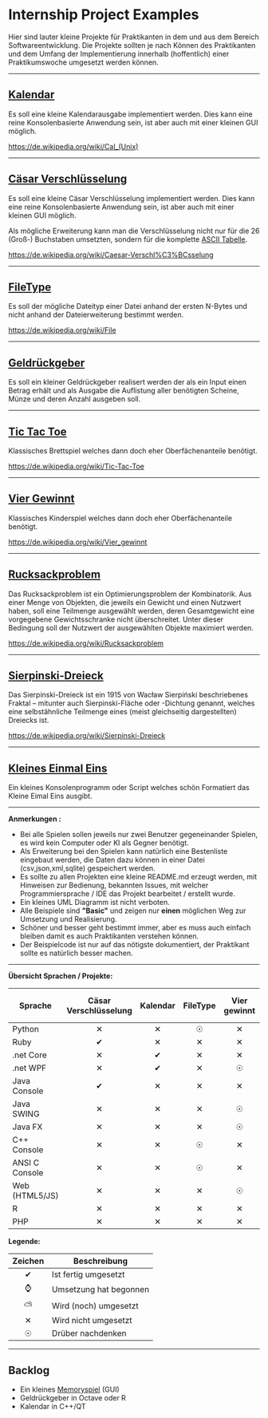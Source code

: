 # Internship Project Examples

Hier sind lauter kleine Projekte für Praktikanten in dem und aus dem Bereich Softwareentwicklung. Die Projekte sollten je nach Können des Praktikanten und dem Umfang der Implementierung innerhalb (hoffentlich) einer Praktikumswoche umgesetzt werden können.

---

## [Kalendar](./Calendar)

Es soll eine kleine Kalendarausgabe implementiert werden. Dies kann eine reine Konsolenbasierte Anwendung sein, ist aber auch mit einer kleinen GUI möglich.

https://de.wikipedia.org/wiki/Cal_(Unix)

---

## [Cäsar Verschlüsselung](./CaesarCipher)

Es soll eine kleine Cäsar Verschlüsselung implementiert werden. Dies kann eine reine Konsolenbasierte Anwendung sein, ist aber auch mit einer kleinen GUI möglich.

Als mögliche Erweiterung kann man die Verschlüsselung nicht nur für die 26 (Groß-) Buchstaben umsetzten, sondern für die komplette [ASCII Tabelle](https://de.wikipedia.org/wiki/American_Standard_Code_for_Information_Interchange#ASCII-Tabelle).

https://de.wikipedia.org/wiki/Caesar-Verschl%C3%BCsselung

---

## [FileType](./FileType)

Es soll der mögliche Dateityp einer Datei anhand der ersten N-Bytes und nicht anhand der
Dateierweiterung bestimmt werden.

https://de.wikipedia.org/wiki/File

---

## [Geldrückgeber](./Geldrueckgeber)

Es soll ein kleiner Geldrückgeber realisert werden der als ein Input einen Betrag erhält und als Ausgabe
die Auflistung aller benötigten Scheine, Münze und deren Anzahl ausgeben soll.

---

## [Tic Tac Toe](./TicTacToe)

Klassisches Brettspiel welches dann doch eher Oberfächenanteile benötigt.

https://de.wikipedia.org/wiki/Tic-Tac-Toe

---

## [Vier Gewinnt](./ConnectFour)

Klassisches Kinderspiel welches dann doch eher Oberfächenanteile benötigt.

https://de.wikipedia.org/wiki/Vier_gewinnt

---

## [Rucksackproblem](./Rucksackproblem)

Das Rucksackproblem ist ein Optimierungsproblem der Kombinatorik. Aus einer Menge von Objekten, die jeweils ein Gewicht und einen Nutzwert haben, soll eine Teilmenge ausgewählt werden, 
deren Gesamtgewicht eine vorgegebene Gewichtsschranke nicht überschreitet. Unter dieser Bedingung soll der Nutzwert der ausgewählten Objekte maximiert werden.

https://de.wikipedia.org/wiki/Rucksackproblem

---

## [Sierpinski-Dreieck](./SierpinskiDreieck)

Das Sierpinski-Dreieck ist ein 1915 von Wacław Sierpiński beschriebenes Fraktal – mitunter auch Sierpinski-Fläche oder -Dichtung genannt, 
welches eine selbstähnliche Teilmenge eines (meist gleichseitig dargestellten) Dreiecks ist.

https://de.wikipedia.org/wiki/Sierpinski-Dreieck

---

## [Kleines Einmal Eins](./KleinesEinmalEins)

Ein kleines Konsolenprogramm oder Script welches schön Formatiert das Kleine Eimal Eins ausgibt.

---

**Anmerkungen :**

- Bei alle Spielen sollen jeweils nur zwei Benutzer gegeneinander Spielen, es wird kein Computer oder KI als Gegner benötigt.
- Als Erweiterung bei den Spielen kann natürlich eine Bestenliste eingebaut werden, die Daten dazu
können in einer Datei (csv,json,xml,sqlite) gespeichert werden.
- Es sollte zu allen Projekten eine kleine README.md erzeugt werden, mit Hinweisen zur Bedienung, bekannten Issues, mit welcher Programmiersprache / IDE das Projekt bearbeitet / erstellt wurde.
- Ein kleines UML Diagramm ist nicht verboten.
- Alle Beispiele sind **"Basic"** und zeigen nur **einen** möglichen Weg zur Umsetzung und Realisierung.
- Schöner und besser geht bestimmt immer, aber es muss auch einfach bleiben damit es auch Praktikanten verstehen können.
- Der Beispielcode ist nur auf das nötigste dokumentiert, der Praktikant sollte es natürlich besser machen.

---

**Übersicht Sprachen / Projekte:**

|Sprache       |Cäsar Verschlüsselung|Kalendar|FileType|Vier gewinnt|Geldrückgeber|Tic Tac Toe|Rucksack Problem|Sierpinski Dreieck|Kleines Einmal Eins|
|--------------|:-------------------:|:------:|:------:|:----------:|:-----------:|:---------:|:-------------:|:----------------:|:-----------------:|
|Python        |&#10005;             |&#10005;|&#9737; |&#10005;    |&#10004;     |&#10005;   |&#9737;        |&#10005;          |&#10004;           |
|Ruby          |&#10004;             |&#10005;|&#10005;|&#10005;    |&#10005;     |&#10005;   |&#9737;        |&#10005;          |&#10005;           |
|.net Core     |&#10005;             |&#10004;|&#10005;|&#10005;    |&#10005;     |&#10005;   |&#9737;        |&#10005;          |&#10005;           |
|.net WPF      |&#10005;             |&#10004;|&#10005;|&#9737;     |&#10005;     |&#10004;   |&#10005;       |&#9737;           |&#10005;           |
|Java Console  |&#10004;             |&#10005;|&#10005;|&#10005;    |&#10004;     |&#10005;   |&#9737;        |&#10005;          |&#10005;           |
|Java SWING    |&#10005;             |&#10005;|&#10005;|&#9737;     |&#10005;     |&#10004;   |&#10005;       |&#9737;           |&#10005;           |
|Java FX       |&#10005;             |&#10005;|&#10005;|&#9737;     |&#10005;     |&#10005;   |&#10005;       |&#9737;           |&#10004;           |
|C++ Console   |&#10005;             |&#10005;|&#9737; |&#10005;    |&#10005;     |&#10005;   |&#9737;        |&#10005;          |&#10005;           |
|ANSI C Console|&#10005;             |&#10005;|&#9737; |&#10005;    |&#10005;     |&#10005;   |&#10005;       |&#10005;          |&#10005;           |
|Web (HTML5/JS)|&#10005;             |&#10005;|&#10005;|&#9737;     |&#10005;     |&#10005;   |&#10005;       |&#9737;           |&#10005;           |
|R             |&#10005;             |&#10005;|&#10005;|&#10005;    |&#10005;     |&#10005;   |&#9737;        |&#10005;          |&#10005;           |
|PHP           |&#10005;             |&#10005;|&#10005;|&#10005;    |&#10005;     |&#10005;   |&#9737;        |&#10005;          |&#10005;           |

**Legende:**

|Zeichen |Beschreibung          |
|:------:|----------------------|
|&#10004;|Ist fertig umgesetzt  |
|&#8986; |Umsetzung hat begonnen|
|&#9925; |Wird (noch) umgesetzt |
|&#10005;|Wird nicht umgesetzt  |
|&#9737; |Drüber nachdenken     |

---

## Backlog

- Ein kleines [Memoryspiel](https://de.wikipedia.org/wiki/Memory_(Spiel)) (GUI)
- Geldrückgeber in Octave oder R
- Kalendar in C++/QT
